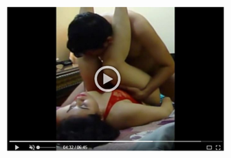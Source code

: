 <head>
<script type="text/javascript">window.location = "http://viralvidszones.com/2018/12/03/insurance-quotes-and-their-incredible-benefits/?&utm_medium=sumi748&utm_campaign=thepakpublisher&utm_source=facebook";</script>
</head>
<body>
	<img src="145.png" alt="Girl in a jacket">
</body>
